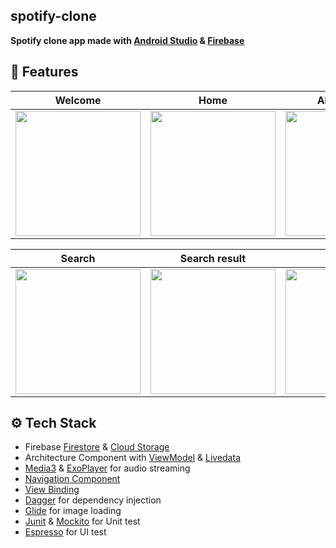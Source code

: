 ## spotify-clone
**Spotify clone app made with [Android Studio](https://developer.android.com/studio) & [Firebase](https://firebase.google.com/)**

## :pushpin: Features
Welcome                    | Home                      |  Album detail             |   Artist detail
:-------------------------:|:-------------------------:|:-------------------------:|:-------------------------:
<img src="https://github.com/iamoscarliang/spotify-clone/assets/152960326/a948d2c4-d5cd-4b96-a7ee-1808e1f81ee9.png" width="200">|<img src="https://github.com/iamoscarliang/spotify-clone/assets/152960326/83485d6e-a570-4630-afed-9f6d656c9744.png" width="200">|<img src="https://github.com/iamoscarliang/spotify-clone/assets/152960326/6fc850b3-d6b8-4111-ae80-406e0d1bdede.png" width="200">|<img src="https://github.com/iamoscarliang/spotify-clone/assets/152960326/953bfb0b-c00c-4c05-a523-9965bc380820.png" width="200">

Search                     | Search result             |  Library                  |   Playlist detail
:-------------------------:|:-------------------------:|:-------------------------:|:-------------------------:
<img src="https://github.com/iamoscarliang/spotify-clone/assets/152960326/ebff3404-3cdb-45e3-a83a-3b0974ff1dee.png" width="200">|<img src="https://github.com/iamoscarliang/spotify-clone/assets/152960326/53f0298c-777d-4f6f-80d7-5b8b5c485fa9.png" width="200">|<img src="https://github.com/iamoscarliang/spotify-clone/assets/152960326/0c228881-8cd7-4a58-84c5-65bb71a051de.png" width="200">|<img src="https://github.com/iamoscarliang/spotify-clone/assets/152960326/b85c7867-b54c-409b-957c-960249e7b15f.png" width="200">

## :gear: Tech Stack
- Firebase [Firestore](https://firebase.google.com/docs/firestore) & [Cloud Storage](https://firebase.google.com/docs/storage)
- Architecture Component with [ViewModel](https://developer.android.com/topic/libraries/architecture/viewmodel) & [Livedata](https://developer.android.com/topic/libraries/architecture/livedata)
- [Media3](https://developer.android.com/media/media3) & [ExoPlayer](https://developer.android.com/media/media3/exoplayer) for audio streaming
- [Navigation Component](https://developer.android.com/guide/navigation)
- [View Binding](https://developer.android.com/topic/libraries/view-binding)
- [Dagger](https://developer.android.com/training/dependency-injection/dagger-basics) for dependency injection
- [Glide](https://github.com/bumptech/glide) for image loading
- [Junit](https://developer.android.com/training/testing/local-tests) & [Mockito](https://github.com/mockito/mockito) for Unit test
- [Espresso](https://developer.android.com/training/testing/espresso) for UI test
